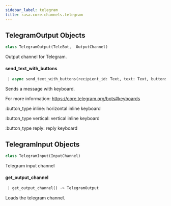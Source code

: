 ```yaml
---
sidebar_label: telegram
title: rasa.core.channels.telegram
---
```


## TelegramOutput Objects

```python
class TelegramOutput(TeleBot,  OutputChannel)
```

Output channel for Telegram.

#### send\_text\_with\_buttons

```python
 | async send_text_with_buttons(recipient_id: Text, text: Text, buttons: List[Dict[Text, Any]], button_type: Optional[Text] = "inline", **kwargs: Any, ,) -> None
```

Sends a message with keyboard.

For more information: https://core.telegram.org/bots#keyboards

:button_type inline: horizontal inline keyboard

:button_type vertical: vertical inline keyboard

:button_type reply: reply keyboard

## TelegramInput Objects

```python
class TelegramInput(InputChannel)
```

Telegram input channel

#### get\_output\_channel

```python
 | get_output_channel() -> TelegramOutput
```

Loads the telegram channel.

